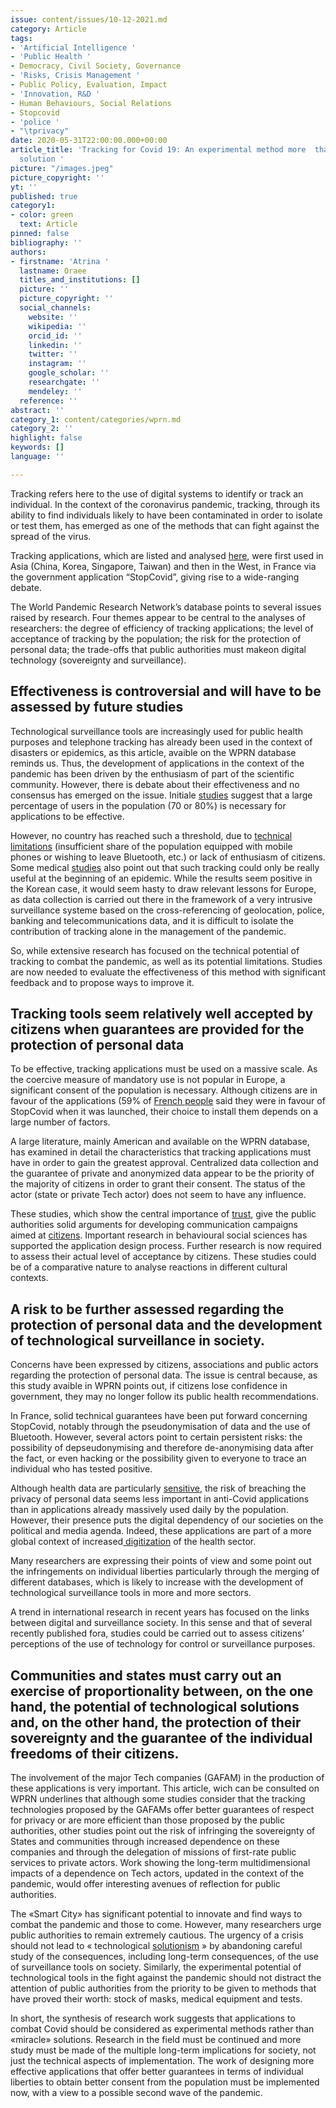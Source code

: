 ```yaml
---
issue: content/issues/10-12-2021.md
category: Article
tags:
- 'Artificial Intelligence '
- 'Public Health '
- Democracy, Civil Society, Governance
- 'Risks, Crisis Management '
- Public Policy, Evaluation, Impact
- 'Innovation, R&D '
- Human Behaviours, Social Relations
- Stopcovid
- 'police '
- "\tprivacy"
date: 2020-05-31T22:00:00.000+00:00
article_title: 'Tracking for Covid 19: An experimental method more  than a «miracle»
  solution '
picture: "/images.jpeg"
picture_copyright: ''
yt: ''
published: true
category1:
- color: green
  text: Article
pinned: false
bibliography: ''
authors:
- firstname: 'Atrina '
  lastname: Oraee
  titles_and_institutions: []
  picture: ''
  picture_copyright: ''
  social_channels:
    website: ''
    wikipedia: ''
    orcid_id: ''
    linkedin: ''
    twitter: ''
    instagram: ''
    google_scholar: ''
    researchgate: ''
    mendeley: ''
  reference: ''
abstract: ''
category_1: content/categories/wprn.md
category_2: ''
highlight: false
keywords: []
language: ''

---
```

Tracking refers here to the use of digital systems to identify or track an individual. In the context of the coronavirus pandemic, tracking, through its ability to find individuals likely to have been contaminated in order to isolate or test them, has emerged as one of the methods that can fight against the spread of the virus.

Tracking applications, which are listed and analysed [here](https://www.technologyreview.com/2020/05/07/1000961/launching-mittr-covid-tracing-tracker/ 'Covid Tracing Tracker'), were first used in Asia (China, Korea, Singapore, Taiwan) and then in the West, in France via the government application “StopCovid”, giving rise to a wide-ranging debate.

The World Pandemic Research Network’s database points to several issues raised by research. Four themes appear to be central to the analyses of researchers: the degree of efficiency of tracking applications; the level of acceptance of tracking by the population; the risk for the protection of personal data; the trade-offs that public authorities must makeon digital technology (sovereignty and surveillance).

## Effectiveness is controversial and will have to be assessed by future studies

Technological surveillance tools are increasingly used for public health purposes and telephone tracking has already been used in the context of disasters or epidemics, as this article, avaible on the WPRN database reminds us. Thus, the development of applications in the context of the pandemic has been driven by the enthusiasm of part of the scientific community. However, there is debate about their effectiveness and no consensus has emerged on the issue. Initiale [studies](<https://www.thelancet.com/journals/langlo/article/PIIS2214-109X(20)30074-7/fulltext> 'The Lancet') suggest that a large percentage of users in the population (70 or 80%) is necessary for applications to be effective.

However, no country has reached such a threshold, due to [technical limitations](https://booksandideas.net/Tracing-Apps-to-Fight-Covid-19.html 'Books & ideas') (insufficient share of the population equipped with mobile phones or wishing to leave Bluetooth, etc.) or lack of enthusiasm of citizens. Some medical [studies](https://journals.plos.org/plosone/article?id=10.1371/journal.pone.0095133 'Plos one') also point out that such tracking could only be really useful at the beginning of an epidemic. While the results seem positive in the Korean case, it would seem hasty to draw relevant lessons for Europe, as data collection is carried out there in the framework of a very intrusive surveillance systeme based on the cross-referencing of geolocation, police, banking and telecommunications data, and it is difficult to isolate the contribution of tracking alone in the management of the pandemic.

So, while extensive research has focused on the technical potential of tracking to combat the pandemic, as well as its potential limitations. Studies are now needed to evaluate the effectiveness of this method with significant feedback and to propose ways to improve it.

## Tracking tools seem relatively well accepted by citizens when guarantees are provided for the protection of personal data

To be effective, tracking applications must be used on a massive scale. As the coercive measure of mandatory use is not popular in Europe, a significant consent of the population is necessary. Although citizens are in favour of the applications (59% of [French people](https://www.francebleu.fr/infos/politique/sondage-stop-covid-une-majorite-de-francais-inquiets-de-l-utilisation-de-leurs-donnees-par-l-1589445489 'France Bleu') said they were in favour of StopCovid when it was launched, their choice to install them depends on a large number of factors.

A large literature, mainly American and available on the WPRN database, has examined in detail the characteristics that tracking applications must have in order to gain the greatest approval. Centralized data collection and the guarantee of private and anonymized data appear to be the priority of the majority of citizens in order to grant their consent. The status of the actor (state or private Tech actor) does not seem to have any influence.

These studies, which show the central importance of [trust](https://www.alternatives-economiques.fr/appli-stop-covid-une-question-de-confiance/00092461 'Alternatives economiques'), give the public authorities solid arguments for developing communication campaigns aimed at [citizens](https://theconversation.com/stopcovid-un-million-dutilisateurs-et-quelques-reserves-non-dissipees-140110 'The Converstaion'). Important research in behavioural social sciences has supported the application design process. Further research is now required to assess their actual level of acceptance by citizens. These studies could be of a comparative nature to analyse reactions in different cultural contexts.

## A risk to be further assessed regarding the protection of personal data and the development of technological surveillance in society.

Concerns have been expressed by citizens, associations and public actors regarding the protection of personal data. The issue is central because, as this study avaible in WPRN points out, if citizens lose confidence in government, they may no longer follow its public health recommendations.

In France, solid technical guarantees have been put forward concerning StopCovid, notably through the pseudonymisation of data and the use of Bluetooth. However, several actors point to certain persistent risks: the possibility of depseudonymising and therefore de-anonymising data after the fact, or even hacking or the possibility given to everyone to trace an individual who has tested positive.

Although health data are particularly [sensitive](https://theconversation.com/sortir-de-la-pandemie-mais-au-prix-de-quels-renoncements-ethiques-et-juridiques-134928 'The Coversation'), the risk of breaching the privacy of personal data seems less important in anti-Covid applications than in applications already massively used daily by the population. However, their presence puts the digital dependency of our societies on the political and media agenda. Indeed, these applications are part of a more global context of increased[ digitization](https://theconversation.com/donnees-de-sante-larbre-stopcovid-qui-cache-la-foret-health-data-hub-138852 'The Conversation') of the health sector.

Many researchers are expressing their points of view and some point out the infringements on individual liberties particularly through the merging of different databases, which is likely to increase with the development of technological surveillance tools in more and more sectors.

A trend in international research in recent years has focused on the links between digital and surveillance society. In this sense and that of several recently published fora, studies could be carried out to assess citizens’ perceptions of the use of technology for control or surveillance purposes.

## Communities and states must carry out an exercise of proportionality between, on the one hand, the potential of technological solutions and, on the other hand, the protection of their sovereignty and the guarantee of the individual freedoms of their citizens.

The involvement of the major Tech companies (GAFAM) in the production of these applications is very important. This article, wich can be consulted on WPRN underlines that although some studies consider that the tracking technologies proposed by the GAFAMs offer better guarantees of respect for privacy or are more efficient than those proposed by the public authorities, other studies point out the risk of infringing the sovereignty of States and communities through increased dependence on these companies and through the delegation of missions of first-rate public services to private actors. Work showing the long-term multidimensional impacts of a dependence on Tech actors, updated in the context of the pandemic, would offer interesting avenues of reflection for public authorities.

The «Smart City» has significant potential to innovate and find ways to combat the pandemic and those to come. However, many researchers urge public authorities to remain extremely cautious. The urgency of a crisis should not lead to « technological [solutionism](https://www.revuepolitique.fr/stopcovid-une-application-problematique-sur-le-plan-ethique-et-politique/ 'Revue politique') » by abandoning careful study of the consequences, including long-term consequences, of the use of surveillance tools on society. Similarly, the experimental potential of technological tools in the fight against the pandemic should not distract the attention of public authorities from the priority to be given to methods that have proved their worth: stock of masks, medical equipment and tests.

In short, the synthesis of research work suggests that applications to combat Covid should be considered as experimental methods rather than «miracle» solutions. Research in the field must be continued and more study must be made of the multiple long-term implications for society, not just the technical aspects of implementation. The work of designing more effective applications that offer better guarantees in terms of individual liberties to obtain better consent from the population must be implemented now, with a view to a possible second wave of the pandemic.